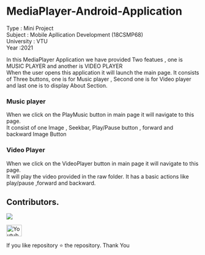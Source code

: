 # MediaPlayer-Android-Application

Type    : Mini Project  
Subject : Mobile Apllication Development (18CSMP68)  
University : VTU  
Year :2021  

In this MediaPlayer Application we have provided Two featues , one is MUSIC PLAYER and another is VIDEO PLAYER  
When the user opens this application it will launch the main page. It consists of Three buttons, one is for Music player , Second one is for Video player and last one is to display About Section.  

### Music player

When we click on the PlayMusic button in main page it will navigate to this page.  
It consist of one Image , Seekbar, Play/Pause button , forward and backward Image Button  

### Video Player
When we click on the VideoPlayer button in main page it will navigate to this page.  
It will play the video provided in the raw folder. It has a basic actions like play/pause ,forward and backward.  

## Contributors.

<a href="https://github.com/Puneeth-Aacharya/MediaPlayer-Android-Application/graphs/contributors">
  <img src="https://contrib.rocks/image?repo=Puneeth-Aacharya/MediaPlayer-Android-Application" />
</a>



<a href="https://youtu.be/4RHQEfGTVj0" target="blank"><img align="center" src="https://raw.githubusercontent.com/rahuldkjain/github-profile-readme-generator/master/src/images/icons/Social/youtube.svg" alt="Youtube" height="30" width="40" /></a>

If you like repository ⭐ the repository.
Thank You
